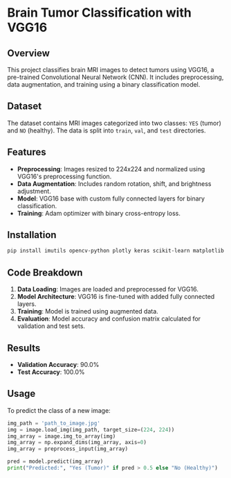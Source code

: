 # Brain Tumor Classification with VGG16

## Overview

This project classifies brain MRI images to detect tumors using VGG16, a pre-trained Convolutional Neural Network (CNN). It includes preprocessing, data augmentation, and training using a binary classification model.

## Dataset

The dataset contains MRI images categorized into two classes: `YES` (tumor) and `NO` (healthy). The data is split into `train`, `val`, and `test` directories.

## Features

* **Preprocessing**: Images resized to 224x224 and normalized using VGG16's preprocessing function.
* **Data Augmentation**: Includes random rotation, shift, and brightness adjustment.
* **Model**: VGG16 base with custom fully connected layers for binary classification.
* **Training**: Adam optimizer with binary cross-entropy loss.

## Installation

```bash
pip install imutils opencv-python plotly keras scikit-learn matplotlib
```

## Code Breakdown

1. **Data Loading**: Images are loaded and preprocessed for VGG16.
2. **Model Architecture**: VGG16 is fine-tuned with added fully connected layers.
3. **Training**: Model is trained using augmented data.
4. **Evaluation**: Model accuracy and confusion matrix calculated for validation and test sets.

## Results

* **Validation Accuracy**: 90.0%
* **Test Accuracy**: 100.0%

## Usage

To predict the class of a new image:

```python
img_path = 'path_to_image.jpg'
img = image.load_img(img_path, target_size=(224, 224))
img_array = image.img_to_array(img)
img_array = np.expand_dims(img_array, axis=0)
img_array = preprocess_input(img_array)

pred = model.predict(img_array)
print("Predicted:", "Yes (Tumor)" if pred > 0.5 else "No (Healthy)")
```

